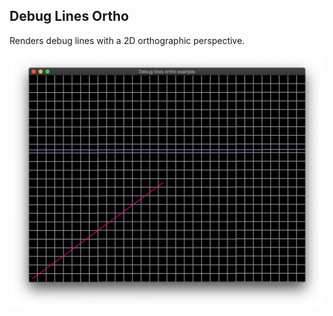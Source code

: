 ## Debug Lines Ortho

Renders debug lines with a 2D orthographic perspective.

![debug lines ortho example screenshot](./screenshot.png)
